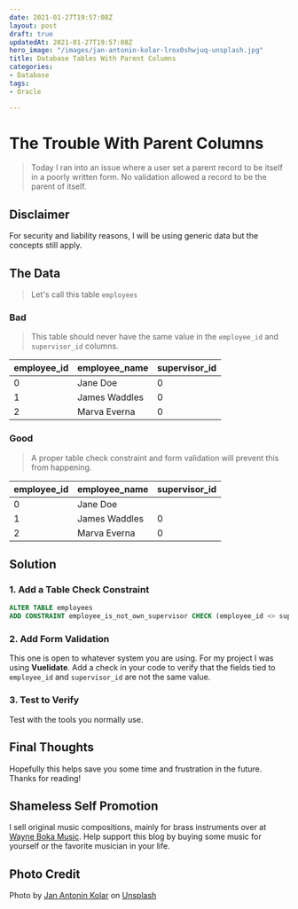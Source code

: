 ```yaml
---
date: 2021-01-27T19:57:08Z
layout: post
draft: true
updatedAt: 2021-01-27T19:57:08Z
hero_image: "/images/jan-antonin-kolar-lrox0shwjuq-unsplash.jpg"
title: Database Tables With Parent Columns
categories:
- Database
tags:
- Oracle

---
```

# The Trouble With Parent Columns

> Today I ran into an issue where a user set a parent record to be itself in a poorly written form. No validation allowed a record to be the parent of itself.

## Disclaimer

For security and liability reasons, I will be using generic data but the concepts still apply.

## The Data

> Let's call this table `employees`

### Bad

> This table should never have the same value in the `employee_id` and `supervisor_id` columns.

| employee_id | employee_name | supervisor_id |
| --- | --- | --- |
| 0 | Jane Doe | 0 |
| 1 | James Waddles | 0 |
| 2 | Marva Everna | 0 |

### Good

> A proper table check constraint and form validation will prevent this from happening.

| employee_id | employee_name | supervisor_id |
| --- | --- | --- |
| 0 | Jane Doe |  |
| 1 | James Waddles | 0 |
| 2 | Marva Everna | 0 |

## Solution

### 1. Add a Table Check Constraint

```sql
ALTER TABLE employees
ADD CONSTRAINT employee_is_not_own_supervisor CHECK (employee_id <> supervisor_id) ENABLE;
```

### 2. Add Form Validation

This one is open to whatever system you are using. For my project I was using **Vuelidate**. Add a check in your code to verify that the fields tied to `employee_id` and `supervisor_id` are not the same value.

### 3. Test to Verify

Test with the tools you normally use.

## Final Thoughts

Hopefully this helps save you some time and frustration in the future. Thanks for reading!

## Shameless Self Promotion

I sell original music compositions, mainly for brass instruments over at [Wayne Boka Music](https://gumroad.com/wayneboka "Wayne Boka Music on Gumroad"). Help support this blog by buying some music for yourself or the favorite musician in your life.

## Photo Credit

Photo by [Jan Antonin Kolar](https://unsplash.com/@jankolar?utm_source=unsplash&utm_medium=referral&utm_content=creditCopyText) on [Unsplash](https://unsplash.com/s/photos/databases?utm_source=unsplash&utm_medium=referral&utm_content=creditCopyText)